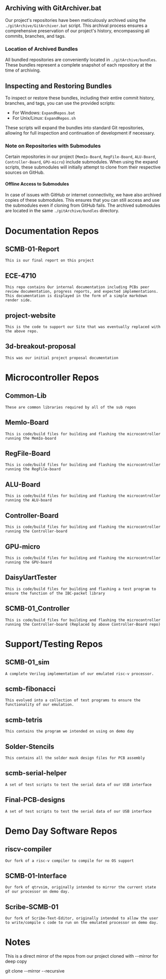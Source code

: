 

## Archiving with GitArchiver.bat

Our project's repositories have been meticulously archived using the `./gitArchive/GitArchiver.bat` script. This archival process ensures a comprehensive preservation of our project's history, encompassing all commits, branches, and tags.

### Location of Archived Bundles

All bundled repositories are conveniently located in `./gitArchive/bundles`. These bundles represent a complete snapshot of each repository at the time of archiving.

## Inspecting and Restoring Bundles

To inspect or restore these bundles, including their entire commit history, branches, and tags, you can use the provided scripts:
- For Windows: `ExpandRepos.bat`
- For Unix/Linux: `ExpandRepos.sh`

These scripts will expand the bundles into standard Git repositories, allowing for full inspection and continuation of development if necessary.

### Note on Repositories with Submodules

Certain repositories in our project (`MemIo-Board`, `RegFile-Board`, `ALU-Board`, `Controller-Board`, `GPU-micro`) include submodules. When using the expand scripts, these submodules will initially attempt to clone from their respective sources on GitHub.

#### Offline Access to Submodules

In case of issues with GitHub or internet connectivity, we have also archived copies of these submodules. This ensures that you can still access and use the submodules even if cloning from GitHub fails. The archived submodules are located in the same `./gitArchive/bundles` directory.

# Documentation Repos
## SCMB-01-Report
    This is our final report on this project
## ECE-4710
    This repo contains Our internal documentation including PCBs peer review documentation, progress reports, and expected implementations.
    This documentation is displayed in the form of a simple markdown render side. 
## project-website
    This is the code to support our Site that was eventually replaced with the above repo.
## 3d-breakout-proposal
    This was our initial project proposal documentation

# Microcontroller Repos
## Common-Lib
    These are common libraries required by all of the sub repos
## MemIo-Board
    This is code/build files for building and flashing the microcontroller running the MemIo-board
## RegFile-Board
    This is code/build files for building and flashing the microcontroller running the RegFile-board
## ALU-Board
    This is code/build files for building and flashing the microcontroller running the ALU-board
## Controller-Board
    This is code/build files for building and flashing the microcontroller running the Controller-board
## GPU-micro
    This is code/build files for building and flashing the microcontroller running the GPU-board
## DaisyUartTester
    This is code/build files for building and flashing a test program to ensure the function of the IBC-packet library
## SCMB-01_Controller
    This is code/build files for building and flashing the microcontroller running the Controller-board (Replaced by above Controller-Board repo)


# Support/Testing Repos
## SCMB-01_sim
    A complete Verilog implementation of our emulated risc-v processor.
## scmb-fibonacci
    This evolved into a collection of test programs to ensure the functionality of our emulation.
## scmb-tetris
    This contains the program we intended on using on demo day
## Solder-Stencils
    This contains all the solder mask design files for PCB assembly
## scmb-serial-helper
    A set of test scripts to test the serial data of our USB interface
## Final-PCB-designs 
    A set of test scripts to test the serial data of our USB interface


# Demo Day Software Repos
## riscv-compiler
    Our fork of a risc-v compiler to compile for no OS support
## SCMB-01-Interface
    Our fork of qtrvsim, originally intended to mirror the current state of our processor on demo day. 
## Scribe-SCMB-01
    Our fork of Scribe-Text-Editor, originally intended to allow the user to write/compile c code to run on the emulated processor on demo day. 



# Notes
This is a direct mirror of the repos from our project cloned with --mirror for deep copy

git clone --mirror --recursive <Repo>


